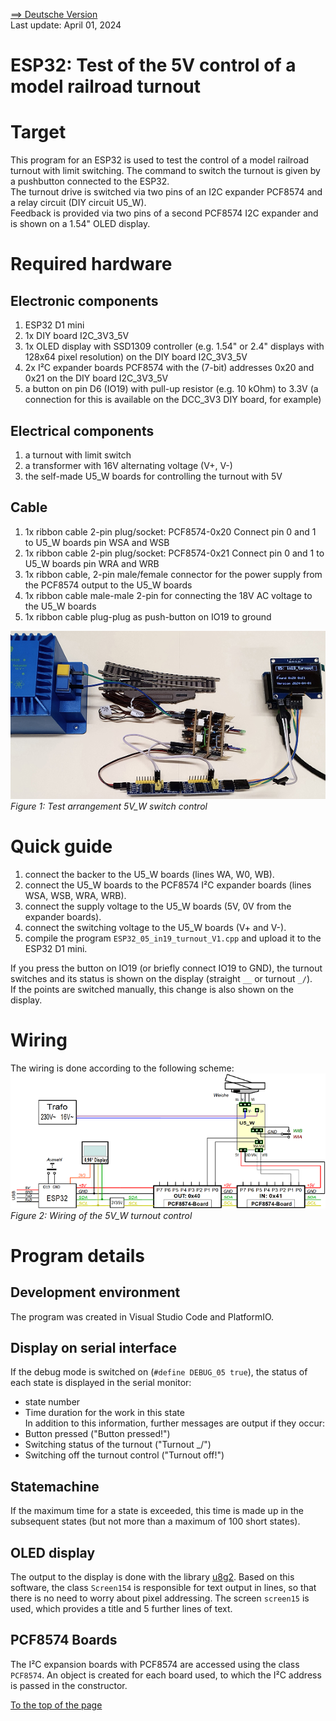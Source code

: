<a href="./LIESMICH.md">==> Deutsche Version</a>   
Last update: April 01, 2024 <a name="up"></a>   
<h1>ESP32: Test of the 5V control of a model railroad turnout</h1>   

# Target
This program for an ESP32 is used to test the control of a model railroad turnout with limit switching. The command to switch the turnout is given by a pushbutton connected to the ESP32.   
The turnout drive is switched via two pins of an I2C expander PCF8574 and a relay circuit (DIY circuit U5_W).   
Feedback is provided via two pins of a second PCF8574 I2C expander and is shown on a 1.54" OLED display.   

# Required hardware
## Electronic components   
1. ESP32 D1 mini   
2. 1x DIY board I2C_3V3_5V   
3. 1x OLED display with SSD1309 controller (e.g. 1.54" or 2.4" displays with 128x64 pixel resolution) on the DIY board I2C_3V3_5V   
4. 2x I²C expander boards PCF8574 with the (7-bit) addresses 0x20 and 0x21 on the DIY board I2C_3V3_5V   
5. a button on pin D6 (IO19) with pull-up resistor (e.g. 10 kOhm) to 3.3V (a connection for this is available on the DCC_3V3 DIY board, for example)   

## Electrical components
1. a turnout with limit switch   
2. a transformer with 16V alternating voltage (V+, V-)   
3. the self-made U5_W boards for controlling the turnout with 5V   

## Cable
1. 1x ribbon cable 2-pin plug/socket: PCF8574-0x20 Connect pin 0 and 1 to U5_W boards pin WSA and WSB
2. 1x ribbon cable 2-pin plug/socket: PCF8574-0x21 Connect pin 0 and 1 to U5_W boards pin WRA and WRB
3. 1x ribbon cable, 2-pin male/female connector for the power supply from the PCF8574 output to the U5_W boards
4. 1x ribbon cable male-male 2-pin for connecting the 18V AC voltage to the U5_W boards
4. 1x ribbon cable plug-plug as push-button on IO19 to ground

![Test_5V_W](./images/300_test_5V_W_240401.png "Test_5V_W")   
_Figure 1: Test arrangement 5V_W switch control_ 

# Quick guide
1. connect the backer to the U5_W boards (lines WA, W0, WB).   
2. connect the U5_W boards to the PCF8574 I²C expander boards (lines WSA, WSB, WRA, WRB).   
3. connect the supply voltage to the U5_W boards (5V, 0V from the expander boards).   
4. connect the switching voltage to the U5_W boards (V+ and V-).   
1. compile the program `ESP32_05_in19_turnout_V1.cpp` and upload it to the ESP32 D1 mini.   

If you press the button on IO19 (or briefly connect IO19 to GND), the turnout switches and its status is shown on the display (straight `__` or turnout `_/`).   
If the points are switched manually, this change is also shown on the display.    

# Wiring
The wiring is done according to the following scheme:
![Wiring_5V_W](./images/300_test_5V_W_turnout_wiring_240401.png "Wiring_5V_W")   
_Figure 2: Wiring of the 5V_W turnout control_ 

# Program details

## Development environment
The program was created in Visual Studio Code and PlatformIO.   

## Display on serial interface
If the debug mode is switched on (`#define DEBUG_05 true`), the status of each state is displayed in the serial monitor:   
* state number   
* Time duration for the work in this state    
In addition to this information, further messages are output if they occur:   
* Button pressed ("Button pressed!")   
* Switching status of the turnout ("Turnout _/")   
* Switching off the turnout control ("Turnout off!")   

## Statemachine
If the maximum time for a state is exceeded, this time is made up in the subsequent states (but not more than a maximum of 100 short states).

## OLED display
The output to the display is done with the library [u8g2](https://github.com/olikraus/u8g2). Based on this software, the class `Screen154` is responsible for text output in lines, so that there is no need to worry about pixel addressing. The screen `screen15` is used, which provides a title and 5 further lines of text.   

## PCF8574 Boards
The I²C expansion boards with PCF8574 are accessed using the class `PCF8574`. An object is created for each board used, to which the I²C address is passed in the constructor.   

[To the top of the page](#up)